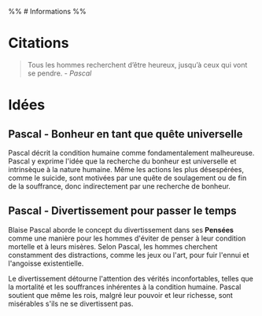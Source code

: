 %% # Informations %%

# Citations

> Tous les hommes recherchent d’être heureux, jusqu’à ceux qui vont se pendre. - _Pascal_

# Idées

## Pascal - Bonheur en tant que quête universelle

Pascal décrit la condition humaine comme fondamentalement malheureuse. Pascal y exprime l'idée que la recherche du bonheur est universelle et intrinsèque à la nature humaine. Même les actions les plus désespérées, comme le suicide, sont motivées par une quête de soulagement ou de fin de la souffrance, donc indirectement par une recherche de bonheur​.

## Pascal - Divertissement pour passer le temps

Blaise Pascal aborde le concept du divertissement dans ses **Pensées** comme une manière pour les hommes d'éviter de penser à leur condition mortelle et à leurs misères. Selon Pascal, les hommes cherchent constamment des distractions, comme les jeux ou l'art, pour fuir l'ennui et l'angoisse existentielle.

Le divertissement détourne l'attention des vérités inconfortables, telles que la mortalité et les souffrances inhérentes à la condition humaine. Pascal soutient que même les rois, malgré leur pouvoir et leur richesse, sont misérables s'ils ne se divertissent pas.
